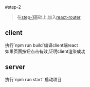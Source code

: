 #step-2
>在[step-1](../step-1)基础上,加入[react-router](http://www.tuicool.com/articles/iAvmyuj)

<h2 id="client">client</h2>
执行`npm run build`编译client端react
<br/>
如果页面按钮点击有效,证明client渲染成功


<h2 id="server">server</h2>
执行`npm run start` 启动项目






